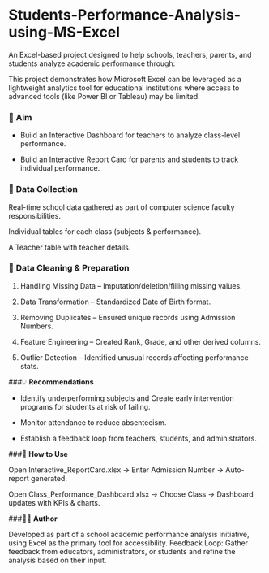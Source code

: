 # Students-Performance-Analysis-using-MS-Excel

An Excel-based project designed to help schools, teachers, parents, and students analyze academic performance through:

This project demonstrates how Microsoft Excel can be leveraged as a lightweight analytics tool for educational institutions 
where access to advanced tools (like Power BI or Tableau) may be limited.

### 🎯 **Aim**

- Build an Interactive Dashboard for teachers to analyze class-level performance.

- Build an Interactive Report Card for parents and students to track individual performance.

### 📂 **Data Collection**

Real-time school data gathered as part of computer science faculty responsibilities.

Individual tables for each class (subjects & performance).

A Teacher table with teacher details.

### 🧹 **Data Cleaning & Preparation**

1. Handling Missing Data – Imputation/deletion/filling missing values.

2. Data Transformation – Standardized Date of Birth format.

3. Removing Duplicates – Ensured unique records using Admission Numbers.

4. Feature Engineering – Created Rank, Grade, and other derived columns.

5. Outlier Detection – Identified unusual records affecting performance stats.

###💡 **Recommendations**

- Identify underperforming subjects and Create early intervention programs for students at risk of failing.

- Monitor attendance to reduce absenteeism.

- Establish a feedback loop from teachers, students, and administrators.

###🚀 **How to Use**

Open Interactive_ReportCard.xlsx → Enter Admission Number → Auto-report generated.

Open Class_Performance_Dashboard.xlsx → Choose Class → Dashboard updates with KPIs & charts.

###👨‍🏫 **Author**

Developed as part of a school academic performance analysis initiative, using Excel as the primary tool for accessibility.
Feedback Loop: Gather feedback from educators, administrators, or students and refine the analysis based on their input.
